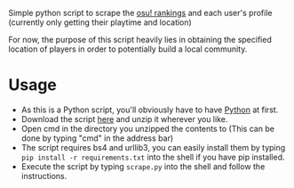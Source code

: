 Simple python script to scrape the [osu! rankings](https://osu.ppy.sh/rankings/osu/performance) and each user's profile (currently only getting their playtime and location)

For now, the purpose of this script heavily lies in obtaining the specified location of players in order to potentially build a local community.

# Usage

* As this is a Python script, you'll obviously have to have [Python](https://www.python.org/downloads) at first. 
* Download the script [here](https://github.com/myangelaku/osu_scraper/archive/master.zip) and unzip it wherever you like.
* Open cmd in the directory you unzipped the contents to (This can be done by typing "cmd" in the address bar)
* The script requires bs4 and urllib3, you can easily install them by typing `pip install -r requirements.txt` into the shell if you have pip installed.
* Execute the script by typing `scrape.py` into the shell and follow the instructions.
